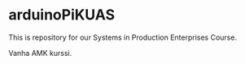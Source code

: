 # arduinoPiKUAS

This is repository for our Systems in Production Enterprises Course.

Vanha AMK kurssi. 
